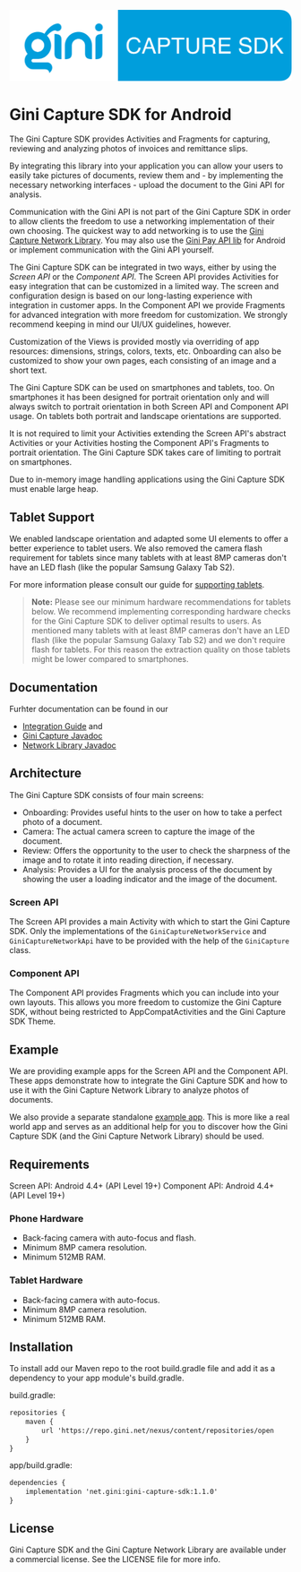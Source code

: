 ![Gini Capture SDK for Android](GiniCapture_Logo.png)

Gini Capture SDK for Android
===============================

The Gini Capture SDK provides Activities and Fragments for capturing, reviewing and analyzing
photos of invoices and remittance slips.

By integrating this library into your application you can allow your users to easily take pictures
of documents, review them and - by implementing the necessary networking interfaces - upload the
document to the Gini API for analysis.

Communication with the Gini API is not part of the Gini Capture SDK in order to allow clients the
freedom to use a networking implementation of their own choosing. The quickest way to add networking
is to use the [Gini Capture Network
Library](https://github.com/gini/gini-capture-sdk-android/tree/master/ginicapture-network). You may
also use the [Gini Pay API lib](https://github.com/gini/gini-pay-api-lib-android) for Android or implement
communication with the Gini API yourself.

The Gini Capture SDK can be integrated in two ways, either by using the *Screen API* or the
*Component API*. The Screen API provides Activities for easy integration that can be customized in a
limited way. The screen and configuration design is based on our long-lasting experience with
integration in customer apps. In the Component API we provide Fragments for advanced integration
with more freedom for customization. We strongly recommend keeping in mind our UI/UX guidelines,
however.

Customization of the Views is provided mostly via overriding of app resources: dimensions, strings,
colors, texts, etc. Onboarding can also be customized to show your own pages, each consisting of an
image and a short text.

The Gini Capture SDK can be used on smartphones and tablets, too. On smartphones it has been
designed for portrait orientation only and will always switch to portrait orientation in both Screen
API and Component API usage. On tablets both portrait and landscape orientations are supported.

It is not required to limit your Activities extending the Screen API's abstract Activities or your
Activities hosting the Component API's Fragments to portrait orientation. The Gini Capture SDK
takes care of limiting to portrait on smartphones.

Due to in-memory image handling applications using the Gini Capture SDK must enable large heap.

Tablet Support
--------------

We enabled landscape orientation and adapted some UI elements to offer a better experience to tablet
users. We also removed the camera flash requirement for tablets since many tablets with at least 8MP
cameras don't have an LED flash (like the popular Samsung Galaxy Tab S2). 

For more information please consult our guide for [supporting
tablets](http://developer.gini.net/gini-capture-sdk-android/html/updating-to-2-4-0.html#tablet-support).

> **Note:** Please see our minimum hardware recommendations for tablets below. We recommend
> implementing corresponding hardware checks for the Gini Capture SDK to deliver optimal results
> to users. As mentioned many tablets with at least 8MP cameras don't have an LED flash (like the
> popular Samsung Galaxy Tab S2) and we don't require flash for tablets. For this reason the
> extraction quality on those tablets might be lower compared to smartphones.

Documentation
-------------

Furhter documentation can be found in our 

* [Integration Guide](http://developer.gini.net/gini-capture-sdk-android/html/) and
* [Gini Capture Javadoc](http://developer.gini.net/gini-capture-sdk-android/javadoc/index.html)
* [Network Library Javadoc](http://developer.gini.net/gini-capture-sdk-android/javadoc/index.html)

Architecture
------------

The Gini Capture SDK consists of four main screens:

* Onboarding: Provides useful hints to the user on how to take a perfect photo of a document.
* Camera: The actual camera screen to capture the image of the document.
* Review: Offers the opportunity to the user to check the sharpness of the image and to rotate it
  into reading direction, if necessary.
* Analysis: Provides a UI for the analysis process of the document by showing the user a loading
  indicator and the image of the document.

### Screen API

The Screen API provides a main Activity with which to start the Gini Capture SDK. Only the 
implementations of the `GiniCaptureNetworkService` and `GiniCaptureNetworkApi` have to be provided 
with the help of the `GiniCapture` class.

### Component API

The Component API provides Fragments which you can include into your own layouts. This allows you
more freedom to customize the Gini Capture SDK, without being restricted to AppCompatActivities
and the Gini Capture SDK Theme.

Example
-------

We are providing example apps for the Screen API and the Component API. These apps demonstrate how
to integrate the Gini Capture SDK and how to use it with the Gini Capture Network Library to
analyze photos of documents.

We also provide a separate standalone [example
app](https://github.com/gini/gini-vision-lib-android-example). This is more like a real world app
and serves as an additional help for you to discover how the Gini Capture SDK (and the Gini
Capture Network Library) should be used.

Requirements
------------

Screen API: Android 4.4+ (API Level 19+)
Component API: Android 4.4+ (API Level 19+)

### Phone Hardware

* Back-facing camera with auto-focus and flash.
* Minimum 8MP camera resolution.
* Minimum 512MB RAM.

### Tablet Hardware

* Back-facing camera with auto-focus.
* Minimum 8MP camera resolution.
* Minimum 512MB RAM.

Installation
------------

To install add our Maven repo to the root build.gradle file and add it as a dependency to your app
module's build.gradle.

build.gradle:

```
repositories {
    maven {
        url 'https://repo.gini.net/nexus/content/repositories/open
    }
}
```

app/build.gradle:

```
dependencies {
    implementation 'net.gini:gini-capture-sdk:1.1.0'
}
```

## License

Gini Capture SDK and the Gini Capture Network Library are available under a commercial license.
See the LICENSE file for more info.

